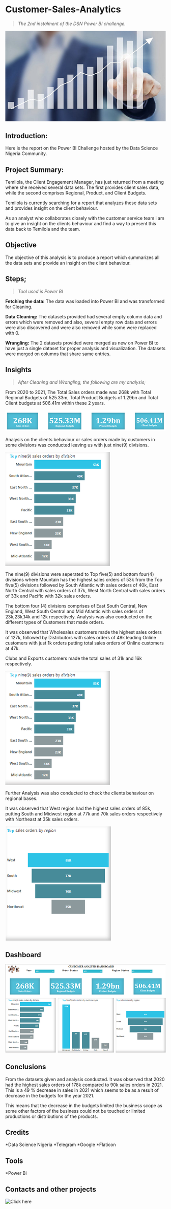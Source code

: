 # Customer-Sales-Analytics
>*The 2nd instalment of the DSN Power BI challenge.*


![](sales_intro.jpg)



## Introduction:

Here is the report on the Power BI Challenge hosted by the Data Science Nigeria Community.


## Project Summary:

Temilola, the Client Engagement Manager, has just returned from a meeting where she received several data sets. The first provides client sales data, while the second comprises Regional, Product, and Client Budgets.

Temilola is currently searching for a report that analyzes these data sets and provides insight on the client behaviour.

As an analyst who collaborates closely with the customer service team i am to give an insight on the clients behaviour and find a way to present this data back to Temilola and the team.


## Objective
The objective of this analysis is to produce a report which summarizes all the data sets and provide an insight on the client behaviour.


## Steps;

>*Tool used is Power BI*


**Fetching the data:** The data was loaded into Power BI and was transformed for Cleaning.

**Data Cleaning:** The datasets provided had several empty column data and errors which were removed and also, several empty row data and errors were also discovered and were also removed while some were replaced with 0.

**Wrangling:** The 2 datasets provided were merged as new on Power BI to have just a single dataset for proper analysis and visualization. The datasets were merged on columns that share same entries.



## Insights
>*After Cleaning and Wrangling, the following are my analysis;*

From 2020 to 2021, The Total Sales orders made was 268k with Total Regional Budgets of 525.33m, Total Product Budgets of 1.29bn and Total Client budgets at 506.41m within these 2 years.

![](sales1.png)


Analysis on the clients behaviour or sales orders made by customers in some divisions was conducted leaving us with just nine(9) divisions.

![](sales2.png)


The nine(9) divisions were seperated to Top five(5) and bottom four(4) divisions where Mountain has the highest sales orders of 53k from the Top five(5) divisions followed by South Atlantic with sales orders of 40k, East North Central with sales orders of 37k, West North Central with sales orders of 33k and Pacific with 32k sales orders.

The bottom four (4) divisions comprises of East South Central, New England, West South Central and Mid Atlantic with sales orders of 23k,23k,14k and 12k respectively.
Analysis was also conducted on the different types of Customers that made orders.

It was observed that Wholesales customers made the highest sales orders of 127k, followed by Distributors with sales orders of 48k leading Online customers with just 1k orders putting total sales orders of Online customers at 47k.

Clubs and Exports customers made the total sales of 31k and 16k respectively.


![](sales3.png)


Further Analysis was also conducted to check the clients behaviour on regional bases.

It was observed that West region had the highest sales orders of 85k, putting South and Midwest region at 77k and 70k sales orders respectively with Northeast at 35k sales orders.


![](sales4.png)


## Dashboard


![](salesd.png)


## Conclusions

From the datasets given and analysis conducted. It was observed that 2020 had the highest sales orders of 178k compared to 90k sales orders in 2021. This is a 49 % decrease in sales in 2021 which seems to be as a result of decrease in the budgets for the year 2021.

This means that the decrease in the budgets limited the business scope as some other factors of the business could not be touched or limited productions or distributions of the products.



## Credits
*Data Science Nigeria
*Telegram
*Google
*Flaticon


## Tools
*Power Bi


## Contacts and other projects

![Click here](https://ay43.github.io/)
